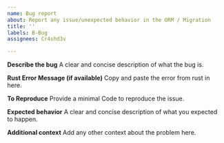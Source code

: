 ```yaml
---
name: Bug report
about: Report any issue/unexpected behavior in the ORM / Migration
title: ''
labels: B-Bug
assignees: Cr4shd3v

---
```


**Describe the bug**
A clear and concise description of what the bug is.

**Rust Error Message (if available)**
Copy and paste the error from rust in here.

**To Reproduce**
Provide a minimal Code to reproduce the issue.

**Expected behavior**
A clear and concise description of what you expected to happen.

**Additional context**
Add any other context about the problem here.
